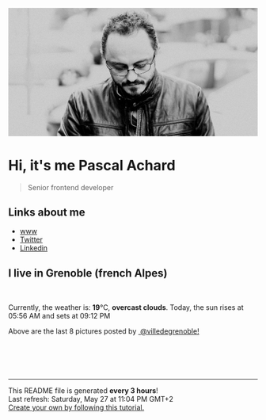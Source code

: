 ![Pascal Achard](./images/photo-pascal-achard.jpg)
# Hi, it's me Pascal Achard
> Senior frontend developer

## Links about me
- [www](https://www.pascal-achard.com)
- [Twitter](https://twitter.com/botmaster)
- [Linkedin](http://www.linkedin.com/in/pascal-achard)


## I live in Grenoble (french Alpes)
<img src="https://openweathermap.org/img/wn/04n@2x.png" alt="">

Currently, the weather is: **19**°C, **overcast clouds**.
Today, the sun rises at 05:56 AM and sets at 09:12 PM

Above are the last 8 pictures posted by <a href="https://www.instagram.com/villedegrenoble/" target="_blank"><img alt="" src="https://upload.wikimedia.org/wikipedia/commons/thumb/e/e7/Instagram_logo_2016.svg/1024px-Instagram_logo_2016.svg.png" width="20"/> @villedegrenoble!</a>

<p style="display: flex; flex-wrap: wrap; gap: 20px;">
        <img src="https://cdn1.picuki.com/hosted-by-instagram/q/0exhNuNYnjBGZDHIdN5WmL9I2OIgAAVRNecaS7j0nyZiNxIsbHWB58ltwdev%7C%7CDlyKw1oASyLfzto7YkoVV9VZFN%7C%7CPUzXS7aKSzhX66uaUICr0jxj%7C%7CJVnkrcxJHwcbX6o88QtOzjYMTIfQeoEH%7C%7Cb2rvUW%7C%7CP%7C%7CwbTcApC2TNbFAyQlWotfpUrJy9ZRzt52U1h+189JldAJZ+jtvdBFundPZlTIeAf3+Idp1orN2S%7C%7CkKncYSs6K%7C%7C1SO2ECMseW16GX6Rv5+HoOAAuiDpYGhpqzXheKc4EEMWggivhDk5mq4ExbWMO6xVgfY9i5DzCmMDUjFKiCU%7C%7Ck8SqtgLsSUHv3EBQnjeel%7C%7CW+eqN29qrRI9KlRdf+ni7xSoLsHppOa15YOO6GY1yEH9KOF+QLkJl7S+Bt5WeN11+nfrnzmhx0WWMe1GLfWrAiBcKTx5C3+3ONhGreoVJs.jpeg" alt="" width="200"/>
        <img src="https://cdn1.picuki.com/hosted-by-instagram/q/0exhNuNYnjBGZDHIdN5WmL9I2OIgAAVRNecaS7j0nyZiNxIsbHWB58ltwdGn%7C%7CDh6Kwh9HS+Lfztp5okrVVxYZFN5PUXdS7aBSjZd7KyRVezN1zxg9pVll74xK3MeY3et8cQqXQmYdSgIGaYDG7uo%7C%7CesJ%7C%7CPnucjcFrjOMNbRKmDdttdCwFahlza4lsfe4kx2xu5xncG114WNxahlw5OLUqQUCSKn5PN1gpKZlR7pCjNAE%7C%7CLejymu+H2xkfWx9Ez7RtI7V2dENhhzrdSFlqjH+AZY1LHMRiVbmkjkU56ohrJajEppM4acIhoKAayACW2E2hjtfwZftgAHsSUGImUBRwT2Ej+b3ffZ79sXPBPW5XPWx2Rj0bKLGJbwVekpcU%7C%7CXcXGaIcsqvL85vlKx6ON9rhm633yiVRZjD%7C%7CVV+AWgc12PYL8YiELuiyqyb4X7U3zvZ8AZuxw==.jpeg" alt="" width="200"/>
        <img src="https://cdn1.picuki.com/hosted-by-instagram/q/0exhNuNYnjBGZDHIdN5WmL9I2OIgAAVRNecaS7j0nyZiNxIsbHWB58ltwdGn%7C%7CDh6Kwh9HS+Lfzto7I4jVlhZZFNyNUDbTLSASD9Q66udVICh2zZi955pk783KXcbbHCu%7C%7CssuOzjYMTIfQeoEH%7C%7Cb2rvUV+fvwaTIFuDaWNOUtzCVG%7C%7CMm0X51wm8Rm3ayEv0Pxto0%7C%7CNylL9XkgKQcutdzN8ndbEvL+M4Byp6JzSPkCj9ND1OHtpCa5BTB7Kj44KD6chYTJnLMitijZJxE643imYogDd2ExlGOj8RM1v9EPp7TzN916+98ZkIGRT2UFAjsm8lJhmMntxxzsbkGW6UVm6FHd2uqXYvgU84X7NveOXO3f1RjYb7LsP7xzX1IdF83canzkMKGxQcdcy90bS6tr9QaQtjmzd4%7C%7Cn1RcsAmIagmHc.jpeg" alt="" width="200"/>
        <img src="https://cdn1.picuki.com/hosted-by-instagram/q/0exhNuNYnjBGZDHIdN5WmL9I2OIgAAVRNecaS7j0nyZiNxIsbHWB58ltwdev%7C%7CDlyKw1oASyLfzto7Y0vUl5XZFN4PUXbTL2ARTZS66SdUuvN1zVn9pRlnL80JHEaZHCm9sIpVAmYdSgIGaYDG7uo%7C%7CesJ+fjrcjcFrjOMNbRKmDdttdCwFahlza4lsfe4kx2xu5xncG114WNxahlw5OLUqQUCSKn5PN1gpKZlR7pCjNAE%7C%7CLejymu+H2xkfWx9Ez7RtI7V2dENhhzrdSFlqjH%7C%7CAZY1LHMRiVbmryArqol4m5WONbxM4bMUlK7baCACW2E2hjtfwZftgALsSUGImUBRwT2Ej+b3ffZ79sXPBPW%7C%7Cd4743iDLX5XLBbBrDXYADKmGAW3oLtu1EO91wIcfBvdb70eG%7C%7CjyNJYjAy1V+AWgc12PcVbQlZruiyqyb4X7U3zvZ8AZuxw==.jpeg" alt="" width="200"/>
        <img src="https://cdn1.picuki.com/hosted-by-instagram/q/0exhNuNYnjBGZDHIdN5WmL9I2OIgAAVRNecaS7j0nyZiNxIsbHWB58ltwdGn%7C%7CDh6Kwh9HS+Lfzto5owqUVhQZFt+O03bSrCATz5X76qZXICq0zZv9J9pnLk8LX0WZHSp8sYuOzjYMTIfQeoEH%7C%7Cb2rvUV8PvwazQFuDSQNOUtzCVG%7C%7CMm0X51wm8Qf8fTT0FOzv9R3GzNJzWM1eUAmscnbrSgLUbr2Jc9j%7C%7CewmCLECi4kD6ezqlWu2FHlsRGB9KDOertaQz7xFui3rSzow+DyVXZM2Hh4Zs0y6sDcJ69gH3JG6cohp1KMZnpGGTzYQfU1KhjUok5e%7C%7CynSAPSam1x4Ck1%7C%7CyxJeFI+10nobqN6G%7C%7CX4LllS7wd%7C%7CzRFaxpXCsuC7HndkyJOd6HKeFhgLlrOPFvkVGwrVDpI+Oh%7C%7CURTQgpEgAuYBZYtRarNxfrz.jpeg" alt="" width="200"/>
        <img src="https://cdn1.picuki.com/hosted-by-instagram/q/0exhNuNYnjBGZDHIdN5WmL9I2OIgAAVRNecaS7j0nyZiNxIsbHWB58ltwdGn%7C%7CDh6Kwh9HS+Lfztn5I0jUFpWZFR7OkfXSbSITj9Q7auaXOvN0DRi8JdknbY0L3McZXan8cMlOzjYMTIfQeoEH%7C%7Cb2rvUT+vvwbTYNpi2TNLxCyQlWotfpUrJy9ZRzt52U1h+189JldAJZ+jtvdBFundPZlTIeAf3+Idp1orN2S%7C%7CkKncYSs6K%7C%7C1SO2ECMseW16GX6Rv5+HoOAAuiDpYGhpqzXheKc4EEMWggiMiCEwk6oBqYytEaxVgfU%7C%7CvYnZCmMDUjFKiCU%7C%7Ck8SqtQLsSUHv3EBQnjeel%7C%7CW+eqN29qrRI9C6ftH+2A3XSpb%7C%7CPY5rDVkWN%7C%7CmHRW%7C%7CpI8quBeB3pIBgK+wfgmeEwgfof6DVmhx0WWMe1GevX7cmBcKTx5C3+3ONhGreoVJs.jpeg" alt="" width="200"/>
        <img src="https://cdn1.picuki.com/hosted-by-instagram/q/0exhNuNYnjBGZDHIdN5WmL9I2OIgAAVRNecaS7j0nyZiNxIsbHWB58ltwdev%7C%7CDlyKw1oASyLfztm4I4vVV9QZFt6OULeS7CMSz5c6a+bU4Cq1TNk9ZJgkbw0JHEYYnOs%7C%7CsolOzjYMTIfQeoEH%7C%7Cb2rvUW+%7C%7C7wbTYNpi2TNLxCyQlWotfpUrJy9ZRzt52U1h+189JldAJZ+jtvdBFundPZlTIeAf3+Idp1orN2S%7C%7CkKncYSs6K%7C%7C1SO2ECMseW16GX6Rv5+HoOAAuiDpYGhpqzDheKc4EEMWggiJjwIDva0e2bGBHaxV5s8bhvDBCmMDUjFKiCU%7C%7Ck8SqtgLsSUHv3EBQnjeel%7C%7CW+eqN29qrRI9KoXN%7C%7Ct63bBbZ2POp0bWVEiVMOAWVzGGdygAMBwkpEaOqli4Fe9+gCOf6nFmhx0WWMe1GKpWbMnBcKTx5C3+3ONhGreoVJs.jpeg" alt="" width="200"/>
        <img src="https://cdn1.picuki.com/hosted-by-instagram/q/0exhNuNYnjBGZDHIdN5WmL9I2OIgAAVRNecaS7j0nyZiNxIsbHWB58ltwdev%7C%7CDlyKw1oASyLfztl4YMpWV9UZFRzOUHZT7KBTj5W7KWRUerN0T1h9Z5hkLczJHAXbXCp8cIpXAmYdSgIGaYDG7uo%7C%7CesJ+fjqcjcFrjOMNbRKmDdttdCwFahlza4lsfe4kx2xu5xncG114WNxahlw5OLUqQUCSKn5PN1gpKZlR7pCjNAE%7C%7CLejymu+H2xkfWx9Ez7RtI7V2dENhhzrdSFlqjHwAZY1LHMRiVbm5QMpgql4sYOzbaRM4ac5lK+EZyACW2E2hjtfwZftgALsSUGImUBRwT2Ej+b3ffZ79sXPBPW5c8vYyRbtaYTkHolrWH0hMM7OQlGLFqyPC8NYvbxKDcdKhHzgqCmafODg21V+AWgc12PcVMchEruiyqyb4X7U3zvZ8AZuxw==.jpeg" alt="" width="200"/>
</p>

------------
<p>This README file is generated <b>every 3 hours</b>!
    <br />Last refresh: Saturday, May 27 at 11:04 PM GMT+2
    <br /><a href="https://medium.com/@th.guibert/how-to-create-a-self-updating-readme-md-for-your-github-profile-f8b05744ca91">Create your own by following this tutorial.</a>
</p>
<p><a href="https://github.com/botmaster/botmaster/actions/workflows/main.yaml"><img alt="" src="https://github.com/botmaster/botmaster/actions/workflows/main.yaml/badge.svg" /></a></p>

